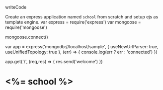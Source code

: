 writeCode

Create an express application named `school` from scratch and setup ejs as template engine.
var express = require('express')
var mongoose = require('mongoose')

mongoose.connect()

var app = express('mongodb://localhost/sample', {
useNewUrlParser: true, useUnifiedTopology: true
}, (err) => {
    console.log(err ? err : 'connected')
})

app.get('/', (req,res) => {
    res.send('welcome')
})


<h1><%= school %></h1>
